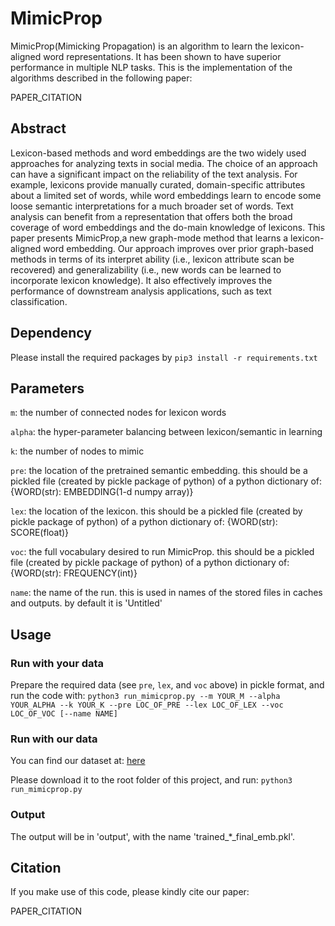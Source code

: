 # MimicProp

MimicProp(Mimicking Propagation) is an algorithm to learn the lexicon-aligned word representations. It has been shown to have superior performance in multiple NLP tasks. This is the implementation of the algorithms described in the following paper:

PAPER_CITATION

## Abstract

Lexicon-based methods and word embeddings are the two widely used approaches for analyzing texts in social media. The choice of an approach can have a significant impact on the reliability of the text analysis. For example, lexicons provide manually curated, domain-specific attributes about a limited set of words, while word embeddings learn to encode some loose semantic interpretations for a much broader set of words. Text analysis can benefit from a representation that offers both the broad coverage of word embeddings and the do-main knowledge of lexicons. This paper presents MimicProp,a new graph-mode method that learns a lexicon-aligned word embedding. Our approach improves over prior graph-based methods in terms of its interpret ability (i.e., lexicon attribute scan be recovered) and generalizability (i.e., new words can be learned to incorporate lexicon knowledge). It also effectively improves the performance of downstream analysis applications, such as text classification.

## Dependency

Please install the required packages by ```pip3 install -r requirements.txt```

## Parameters

```m```: the number of connected nodes for lexicon words

```alpha```: the hyper-parameter balancing between lexicon/semantic in learning

```k```: the number of nodes to mimic 

```pre```: the location of the pretrained semantic embedding. this should be a pickled file (created by pickle package of python) of a python dictionary of: {WORD(str): EMBEDDING(1-d numpy array)}

```lex```: the location of the lexicon. this should be a pickled file (created by pickle package of python) of a python dictionary of: {WORD(str): SCORE(float)}

```voc```: the full vocabulary desired to run MimicProp. this should be a pickled file (created by pickle package of python) of a python dictionary of: {WORD(str): FREQUENCY(int)}

```name```: the name of the run. this is used in names of the stored files in caches and outputs. by default it is 'Untitled'

## Usage

### Run with your data

Prepare the required data (see ```pre```, ```lex```, and ```voc``` above) in pickle format, and run the code with:
```python3 run_mimicprop.py --m YOUR_M --alpha YOUR_ALPHA --k YOUR_K --pre LOC_OF_PRE --lex LOC_OF_LEX --voc LOC_OF_VOC [--name NAME]```

### Run with our data

You can find our dataset at: [here](https://drive.google.com/open?id=1wX6XdmsS9NfDtvN8A-SRis2mn2zzYg5f)

Please download it to the root folder of this project, and run: 
```python3 run_mimicprop.py```

### Output

The output will be in 'output', with the name 'trained_*_final_emb.pkl'.

## Citation

If you make use of this code, please kindly cite our paper:

PAPER_CITATION
